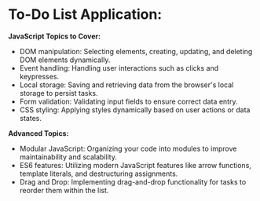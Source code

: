# To-Do List Application:

**JavaScript Topics to Cover:**

- DOM manipulation: Selecting elements, creating, updating, and deleting DOM elements dynamically.
- Event handling: Handling user interactions such as clicks and keypresses.
- Local storage: Saving and retrieving data from the browser's local storage to persist tasks.
- Form validation: Validating input fields to ensure correct data entry.
- CSS styling: Applying styles dynamically based on user actions or data states.

**Advanced Topics:**

- Modular JavaScript: Organizing your code into modules to improve maintainability and scalability.
- ES6 features: Utilizing modern JavaScript features like arrow functions, template literals, and destructuring assignments.
- Drag and Drop: Implementing drag-and-drop functionality for tasks to reorder them within the list.
